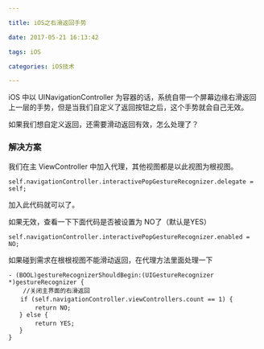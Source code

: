 ```yaml
---

title: iOS之右滑返回手势

date: 2017-05-21 16:13:42

tags: iOS

categories: iOS技术

---
```


iOS 中以 UINavigationController 为容器的话，系统自带一个屏幕边缘右滑返回上一层的手势，但是当我们自定义了返回按钮之后，这个手势就会自己无效。

如果我们想自定义返回，还需要滑动返回有效，怎么处理了？

### 解决方案

我们在主 ViewController 中加入代理，其他视图都是以此视图为根视图。

```
self.navigationController.interactivePopGestureRecognizer.delegate = self;
```

加入此代码就可以了。

如果无效，查看一下下面代码是否被设置为 NO了（默认是YES）

```
self.navigationController.interactivePopGestureRecognizer.enabled = NO;
```

如果碰到需求在根根视图不能滑动返回，在代理方法里面处理一下

```
- (BOOL)gestureRecognizerShouldBegin:(UIGestureRecognizer *)gestureRecognizer {
	//关闭主界面的右滑返回
　　if (self.navigationController.viewControllers.count == 1) {
    　　return NO;
   } else {
    　　return YES;
   }
}
```

